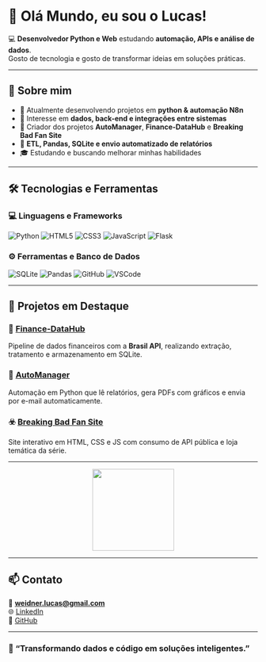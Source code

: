 # 👋 Olá Mundo, eu sou o Lucas!

💻 **Desenvolvedor Python e Web** estudando **automação, APIs e análise de dados**.  
Gosto de  tecnologia e gosto de transformar ideias em soluções práticas.

---

## 🤖 Sobre mim
- 🎯 Atualmente desenvolvendo projetos em **python & automação N8n**
- 🧠 Interesse em **dados, back-end e integrações entre sistemas**
- 🧩 Criador dos projetos **AutoManager**, **Finance-DataHub** e **Breaking Bad Fan Site**
- 🧩 **ETL, Pandas, SQLite e envio automatizado de relatórios**
- 🎓 Estudando e buscando melhorar minhas habilidades

---

## 🛠️ Tecnologias e Ferramentas

### 💻 Linguagens e Frameworks
![Python](https://img.shields.io/badge/Python-3776AB?style=for-the-badge&logo=python&logoColor=white)
![HTML5](https://img.shields.io/badge/HTML5-E34F26?style=for-the-badge&logo=html5&logoColor=white)
![CSS3](https://img.shields.io/badge/CSS3-1572B6?style=for-the-badge&logo=css3&logoColor=white)
![JavaScript](https://img.shields.io/badge/JavaScript-F7DF1E?style=for-the-badge&logo=javascript&logoColor=black)
![Flask](https://img.shields.io/badge/Flask-000000?style=for-the-badge&logo=flask&logoColor=white)

### ⚙️ Ferramentas e Banco de Dados
![SQLite](https://img.shields.io/badge/SQLite-003B57?style=for-the-badge&logo=sqlite&logoColor=white)
![Pandas](https://img.shields.io/badge/Pandas-150458?style=for-the-badge&logo=pandas&logoColor=white)
![GitHub](https://img.shields.io/badge/GitHub-181717?style=for-the-badge&logo=github&logoColor=white)
![VSCode](https://img.shields.io/badge/VSCode-007ACC?style=for-the-badge&logo=visualstudiocode&logoColor=white)

---

## 📂 Projetos em Destaque

### 🧠 [Finance-DataHub](https://github.com/lucasleda/Finance-DataHub)
Pipeline de dados financeiros com a **Brasil API**, realizando extração, tratamento e armazenamento em SQLite.

### 🤖 [AutoManager](https://github.com/lucasleda/AutoManager)
Automação em Python que lê relatórios, gera PDFs com gráficos e envia por e-mail automaticamente.

### ☣️ [Breaking Bad Fan Site](https://github.com/lucasleda/BreakingBadFanSite)
Site interativo em HTML, CSS e JS com consumo de API pública e loja temática da série.

---

<p align="center">
  <img src="https://github-readme-stats.vercel.app/api/top-langs/?username=lucasleda&layout=compact&theme=radical" height="165"/>
</p>

---

## 📫 Contato

📧 **weidner.lucas@gmail.com**  
🌐 [LinkedIn](https://www.linkedin.com/in/lucas-cardoso-weidner-871165205/)  
🐙 [GitHub](https://github.com/lucasleda)

---

### 💬 “Transformando dados e código em soluções inteligentes.”
